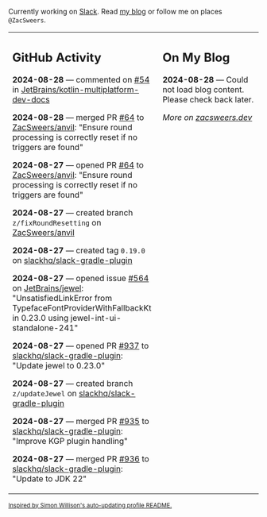 Currently working on [Slack](https://slack.com/). Read [my blog](https://zacsweers.dev/) or follow me on places `@ZacSweers`.

<table><tr><td valign="top" width="60%">

## GitHub Activity
<!-- githubActivity starts -->
**2024-08-28** — commented on [#54](https://github.com/JetBrains/kotlin-multiplatform-dev-docs/pull/54#issuecomment-2315701670) in [JetBrains/kotlin-multiplatform-dev-docs](https://github.com/JetBrains/kotlin-multiplatform-dev-docs)

**2024-08-28** — merged PR [#64](https://github.com/ZacSweers/anvil/pull/64) to [ZacSweers/anvil](https://github.com/ZacSweers/anvil): "Ensure round processing is correctly reset if no triggers are found"

**2024-08-27** — opened PR [#64](https://github.com/ZacSweers/anvil/pull/64) to [ZacSweers/anvil](https://github.com/ZacSweers/anvil): "Ensure round processing is correctly reset if no triggers are found"

**2024-08-27** — created branch `z/fixRoundResetting` on [ZacSweers/anvil](https://github.com/ZacSweers/anvil)

**2024-08-27** — created tag `0.19.0` on [slackhq/slack-gradle-plugin](https://github.com/slackhq/slack-gradle-plugin)

**2024-08-27** — opened issue [#564](https://github.com/JetBrains/jewel/issues/564) on [JetBrains/jewel](https://github.com/JetBrains/jewel): "UnsatisfiedLinkError from TypefaceFontProviderWithFallbackKt in 0.23.0 using jewel-int-ui-standalone-241"

**2024-08-27** — opened PR [#937](https://github.com/slackhq/slack-gradle-plugin/pull/937) to [slackhq/slack-gradle-plugin](https://github.com/slackhq/slack-gradle-plugin): "Update jewel to 0.23.0"

**2024-08-27** — created branch `z/updateJewel` on [slackhq/slack-gradle-plugin](https://github.com/slackhq/slack-gradle-plugin)

**2024-08-27** — merged PR [#935](https://github.com/slackhq/slack-gradle-plugin/pull/935) to [slackhq/slack-gradle-plugin](https://github.com/slackhq/slack-gradle-plugin): "Improve KGP plugin handling"

**2024-08-27** — merged PR [#936](https://github.com/slackhq/slack-gradle-plugin/pull/936) to [slackhq/slack-gradle-plugin](https://github.com/slackhq/slack-gradle-plugin): "Update to JDK 22"
<!-- githubActivity ends -->
</td><td valign="top" width="40%">

## On My Blog
<!-- blog starts -->
**2024-08-28** — Could not load blog content. Please check back later.
<!-- blog ends -->
_More on [zacsweers.dev](https://zacsweers.dev/)_
</td></tr></table>

<sub><a href="https://simonwillison.net/2020/Jul/10/self-updating-profile-readme/">Inspired by Simon Willison's auto-updating profile README.</a></sub>